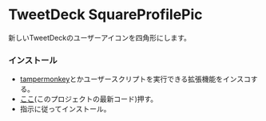 # TweetDeck SquareProfilePic

新しいTweetDeckのユーザーアイコンを四角形にします。  


### インストール
- [tampermonkey](https://www.tampermonkey.net/)とかユーザースクリプトを実行できる拡張機能をインスコする。
- [ここ](https://github.com/oz0820/browser-userscript/raw/main/tweetdeck-square-profile-pic/tweetdeck-square-profile-pic.user.js)(このプロジェクトの最新コード)押す。
- 指示に従ってインストール。